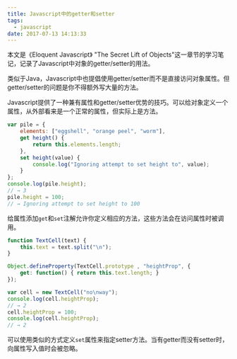 ```yaml
---
title: Javascript中的getter和setter
tags:
  - javascript
date: 2017-07-13 14:13:33
---
```


本文是《Eloquent Javascript》 "The Secret Lift of Objects"这一章节的学习笔记，记录了Javascript中对象的getter/setter的用法。

<!--more-->

类似于Java，Javascript中也提倡使用getter/setter而不是直接访问对象属性。但getter/setter的问题是你不得额外写大量的方法。

Javascript提供了一种兼有属性和getter/setter优势的技巧。可以给对象定义一个属性，从外部看来是一个正常的属性，但实际上是方法。

```javascript
var pile = {
    elements: ["eggshell", "orange peel", "worm"],
    get height() {
        return this.elements.length;
    },
    set height(value) {
        console.log("Ignoring attempt to set height to", value);
    }
};
console.log(pile.height);
// → 3
pile.height = 100;
// → Ignoring attempt to set height to 100
```

给属性添加`get`和`set`注解允许你定义相应的方法，这些方法会在访问属性时被调用。

```javascript
function TextCell(text) {
    this.text = text.split("\n");
}

Object.defineProperty(TextCell.prototype , "heightProp", {
    get: function() { return this.text.length; }
});

var cell = new TextCell("no\nway");
console.log(cell.heightProp);
// → 2
cell.heightProp = 100;
console.log(cell.heightProp);
// → 2
```

可以使用类似的方式定义`set`属性来指定setter方法。当有getter而没有setter时，向属性写入值时会被忽略。